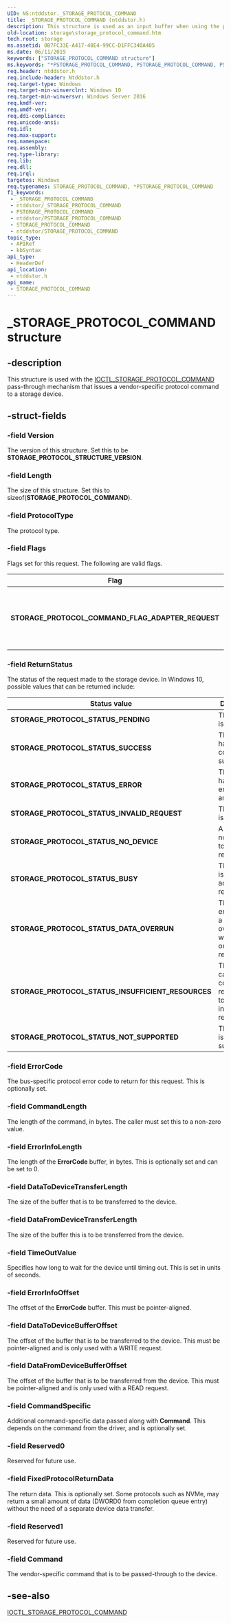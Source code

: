 ```yaml
---
UID: NS:ntddstor._STORAGE_PROTOCOL_COMMAND
title: _STORAGE_PROTOCOL_COMMAND (ntddstor.h)
description: This structure is used as an input buffer when using the pass-through mechanism to issue a vendor-specific command to a storage device (via IOCTL_STORAGE_PROTOCOL_COMMAND).
old-location: storage\storage_protocol_command.htm
tech.root: storage
ms.assetid: 0B7FC33E-A417-48E4-99CC-D1FFC340A405
ms.date: 06/11/2019
keywords: ["STORAGE_PROTOCOL_COMMAND structure"]
ms.keywords: "*PSTORAGE_PROTOCOL_COMMAND, PSTORAGE_PROTOCOL_COMMAND, PSTORAGE_PROTOCOL_COMMAND structure pointer [Storage Devices], STORAGE_PROTOCOL_COMMAND, STORAGE_PROTOCOL_COMMAND structure [Storage Devices], _STORAGE_PROTOCOL_COMMAND, ntddstor/PSTORAGE_PROTOCOL_COMMAND, ntddstor/STORAGE_PROTOCOL_COMMAND, storage.storage_protocol_command"
req.header: ntddstor.h
req.include-header: Ntddstor.h
req.target-type: Windows
req.target-min-winverclnt: Windows 10
req.target-min-winversvr: Windows Server 2016
req.kmdf-ver: 
req.umdf-ver: 
req.ddi-compliance: 
req.unicode-ansi: 
req.idl: 
req.max-support: 
req.namespace: 
req.assembly: 
req.type-library: 
req.lib: 
req.dll: 
req.irql: 
targetos: Windows
req.typenames: STORAGE_PROTOCOL_COMMAND, *PSTORAGE_PROTOCOL_COMMAND
f1_keywords:
 - _STORAGE_PROTOCOL_COMMAND
 - ntddstor/_STORAGE_PROTOCOL_COMMAND
 - PSTORAGE_PROTOCOL_COMMAND
 - ntddstor/PSTORAGE_PROTOCOL_COMMAND
 - STORAGE_PROTOCOL_COMMAND
 - ntddstor/STORAGE_PROTOCOL_COMMAND
topic_type:
 - APIRef
 - kbSyntax
api_type:
 - HeaderDef
api_location:
 - ntddstor.h
api_name:
 - STORAGE_PROTOCOL_COMMAND
---
```


# _STORAGE_PROTOCOL_COMMAND structure


## -description

This structure is used with the [IOCTL_STORAGE_PROTOCOL_COMMAND](./ni-ntddstor-ioctl_storage_protocol_command.md) pass-through mechanism that issues a vendor-specific protocol command to a storage device.

## -struct-fields

### -field Version

The version of this structure. Set this to be **STORAGE_PROTOCOL_STRUCTURE_VERSION**.

### -field Length

The size of this structure. Set this to sizeof(**STORAGE_PROTOCOL_COMMAND**).

### -field ProtocolType

The protocol type.

### -field Flags

Flags set for this request. The following are valid flags.

| Flag | Description |
| ---- | ----------- |
| **STORAGE_PROTOCOL_COMMAND_FLAG_ADAPTER_REQUEST** | This flag indicates the request to target an adapter instead of device. |

### -field ReturnStatus

The status of the request made to the storage device. In Windows 10, possible values that can be returned include:

| Status value | Description |
| ------------ | ----------- |
| **STORAGE_PROTOCOL_STATUS_PENDING**                | The request is pending. |
| **STORAGE_PROTOCOL_STATUS_SUCCESS**                | The request has completed successfully. |
| **STORAGE_PROTOCOL_STATUS_ERROR**                  | The request has encountered an error. |
| **STORAGE_PROTOCOL_STATUS_INVALID_REQUEST**        | The request is not valid. |
| **STORAGE_PROTOCOL_STATUS_NO_DEVICE**              | A device is not available to make a request to. |
| **STORAGE_PROTOCOL_STATUS_BUSY**                   | The device is busy acting on the request. |
| **STORAGE_PROTOCOL_STATUS_DATA_OVERRUN**           | The device encountered a data overrun while acting on the request. |
| **STORAGE_PROTOCOL_STATUS_INSUFFICIENT_RESOURCES** | The device cannot complete the request due to insufficient resources. |
| **STORAGE_PROTOCOL_STATUS_NOT_SUPPORTED**          | The request is not supported. |

### -field ErrorCode

The bus-specific protocol error code to return for this request. This is optionally set.

### -field CommandLength

The length of the command, in bytes. The caller must set this to a non-zero value.

### -field ErrorInfoLength

The length of the **ErrorCode** buffer, in bytes. This is optionally set and can be set to 0.

### -field DataToDeviceTransferLength

The size of the buffer that is to be transferred to the device.

### -field DataFromDeviceTransferLength

The size of the buffer this is to be transferred from the device.

### -field TimeOutValue

Specifies how long to wait for the device until timing out. This is set in units of seconds.

### -field ErrorInfoOffset

The offset of the **ErrorCode** buffer. This must be pointer-aligned.

### -field DataToDeviceBufferOffset

The offset of the buffer that is to be transferred to the device. This must be pointer-aligned and is only used with a WRITE request.

### -field DataFromDeviceBufferOffset

The offset of the buffer that is to be transferred from the device. This must be pointer-aligned and is only used with a READ request.

### -field CommandSpecific

Additional command-specific data passed along with **Command**. This depends on the command from the driver, and is optionally set.

### -field Reserved0

Reserved for future use.

### -field FixedProtocolReturnData

The return data. This is optionally set. Some protocols such as NVMe, may return a small amount of data (DWORD0 from completion queue entry) without the need of a separate device data transfer.

### -field Reserved1

Reserved for future use.

### -field Command

The vendor-specific command that is to be passed-through to the device.

## -see-also

[IOCTL_STORAGE_PROTOCOL_COMMAND](./ni-ntddstor-ioctl_storage_protocol_command.md)